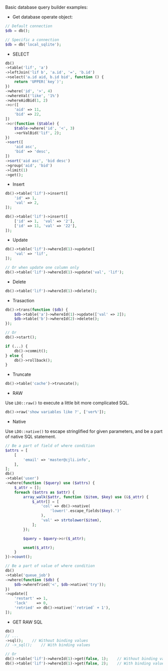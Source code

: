 Basic database query builder examples:

- Get database operate object:

``` php
// Default connection
$db = db();

// Specific a connection
$db = db('local_sqlite');
```

- SELECT

``` php
db()
->table('lif', 'a')
->leftJoin('lif b', 'a.id', '=', 'b.id')
->select('a.id aid, b.id bid', function () {
    return 'UPPER(`key`)';
})
->where('id', '>', 4)
->whereVal('like', '1%')
->whereAidBid(1, 2)
->or([
    'aid' => 11,
    'bid' => 22,
])
->or(function ($table) {
    $table->where('id', '<', 3)
    ->orValBid('lif', 2);
})
->sort([
    'aid asc',
    'bid' => 'desc',
])
->sort('aid asc', 'bid desc')
->group('aid', 'bid')
->limit(1)
->get();
```

- Insert

``` php
db()->table('lif')->insert([
    'id' => 1,
    'val' => 2,
]);

db()->table('lif')->insert([
    ['id' => 1,  'val' => '2'],
    ['id' => 11, 'val' => '22'],
]);
```

- Update

``` php
db()->table('lif')->whereId(1)->update([
    'val' => 'lif',
]);

// Or when update one column only
db()->table('lif')->whereId(1)->update('val', 'lif');
```

- Delete

``` php
db()->table('lif')->whereId(1)->delete();
```

- Trasaction

``` php
db()->trans(function ($db) {
    $db->table('a')->whereId(1)->update(['val' => 2]);
    $db->table('b')->whereId(2)->delete();
});

// Or
db()->start();

if (...) {
    db()->commit();
} else {
    db()->rollback();
}
```

- Truncate

``` php
db()->table('cache')->truncate();
```

- RAW

Use `LDO::raw()` to execute a little bit more complicated SQL.

``` php
db()->raw('show variables like ?', ['ver%']);
```

- Native

Use `LDO::native()` to escape stringlified for given parameters, and be a part of native SQL statement.

``` php
// Be a part of field of where condition
$attrs = [
    [
        'email' => 'master@cjli.info',
    ],
];
db()
->table('user')
->where(function ($query) use ($attrs) {
    $_attr = [];
    foreach ($attrs as $attr) {
        array_walk($attr, function ($item, $key) use (&$_attr) {
            $_attr[] = [
                'col' => db()->native(
                    'lower('.escape_fields($key).')'
                ),
                'val' => strtolower($item),
            ];
        });

        $query = $query->or($_attr);

        unset($_attr);
    }
})->count();

// Be a part of value of where condition
db()
->table('queue_job')
->where(function ($db) {
    $db->whereTried('<', $db->native('try'));
})
->update([
    'restart' => 1,
    'lock'    => 0,
    'retried' => db()->native('`retried` + 1'),
]);
```

- GET RAW SQL

``` php
db()
// ...
->sql();    // Without binding values
// ->_sql();    // With binding values

// Or
db()->table('lif')->whereId(1)->get(false, 1);    // Without binding values
db()->table('lif')->whereId(1)->get(false, 2);    // With binding values
```
